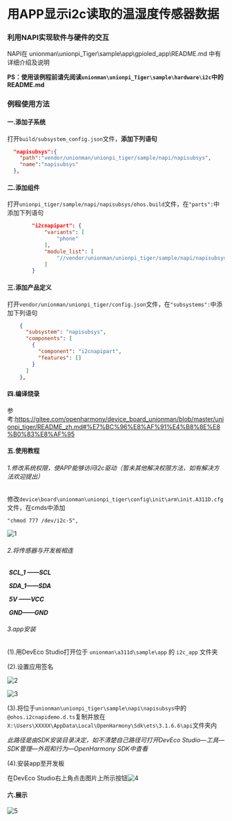 # 用APP显示i2c读取的温湿度传感器数据

### 利用NAPI实现软件与硬件的交互

NAPI在 unionman\unionpi_Tiger\sample\app\gpioled_app\README.md 中有详细介绍及说明

**PS：使用该例程前请先阅读`unionman\unionpi_Tiger\sample\hardware\i2c`中的README.md**

### 例程使用方法

#### 一.添加子系统

打开`build/subsystem_config.json`文件，**添加下列语句**

```json
  "napisubsys":{
    "path":"vendor/unionman/unionpi_tiger/sample/napi/napisubsys",
    "name":"napisubsys"
  },
```

#### 二.添加组件

打开`unionpi_tiger/sample/napi/napisubsys/ohos.build`文件，在`"parts":`中添加下列语句

```json
        "i2cnapipart": {
            "variants": [
                "phone"
            ],
            "module_list": [
                "//vendor/unionman/unionpi_tiger/sample/napi/napisubsys/i2cnapipart/i2cnapidemo:i2cnapidemo"
            ]
        }
```

#### 三.添加产品定义

打开`vendor/unionman/unionpi_tiger/config.json`文件，在`"subsystems":`中添加下列语句

```json
    {
      "subsystem": "napisubsys",
      "components": [
        {
          "component": "i2cnapipart",
          "features": []
        }
      ]
    },
```

#### 四.编译烧录

参考:https://gitee.com/openharmony/device_board_unionman/blob/master/unionpi_tiger/README_zh.md#%E7%BC%96%E8%AF%91%E4%B8%8E%E8%B0%83%E8%AF%95

#### 五.使用教程

###### 1.修改系统权限，使APP能够访问i2c驱动（暂未其他解决权限方法，如有解决方法欢迎提出）

修改`device\board\unionman\unionpi_tiger\config\init\arm\init.A311D.cfg `文件，在cmds中添加

```
"chmod 777 /dev/i2c-5",
```

![1](../figures/i2c/1.png)

###### 2.将传感器与开发板相连

​			***SCL_1 ——SCL***

​			***SDA_1——SDA***

​				***5V  ——VCC***

​     		  ***GND——GND***

###### 3.app安装

(1).用DevEco Studio打开位于 `unionman\a311d\sample\app` 的 `i2c_app` 文件夹

(2).设置应用签名

![2](../figures/i2c/2.png)

![3](../figures/i2c/3.png)

(3).将位于`unionman\unionpi_tiger\sample\napi\napisubsys`中的`@ohos.i2cnapidemo.d.ts`复制并放在`X:\Users\XXXXX\AppData\Local\OpenHarmony\Sdk\ets\3.1.6.6\api`文件夹内

*此路径是由SDK安装目录决定，如不清楚自己路径可打开DevEco Studio—工具—SDK管理—外观和行为—OpenHarmony SDK中查看*

(4).安装app至开发板

在DevEco Studio右上角点击图片上所示按钮![4](../figures/i2c/4.png)

#### 六.展示

![5](../figures/i2c/5.gif)